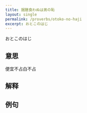 ```yaml
---
title: 据膳食わぬは男の恥
layout: single
permalink: /proverbs/otoko-no-haji
excerpt: おとこのはじ
---
```


おとこのはじ

## 意思

便宜不占白不占

## 解释

## 例句

